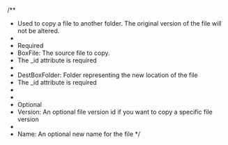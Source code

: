 /**
 * Used to copy a file to another folder. The original version of the file will not be altered.
 * 
 * Required
 * BoxFile: The source file to copy.
 * The _id attribute is required
 * 
 * DestBoxFolder: Folder representing the new location of the file
 * The _id attribute is required
 * 
 * 
 * Optional
 * Version: An optional file version id if you want to copy a specific file version
 * 
 * Name: An optional new name for the file
 */